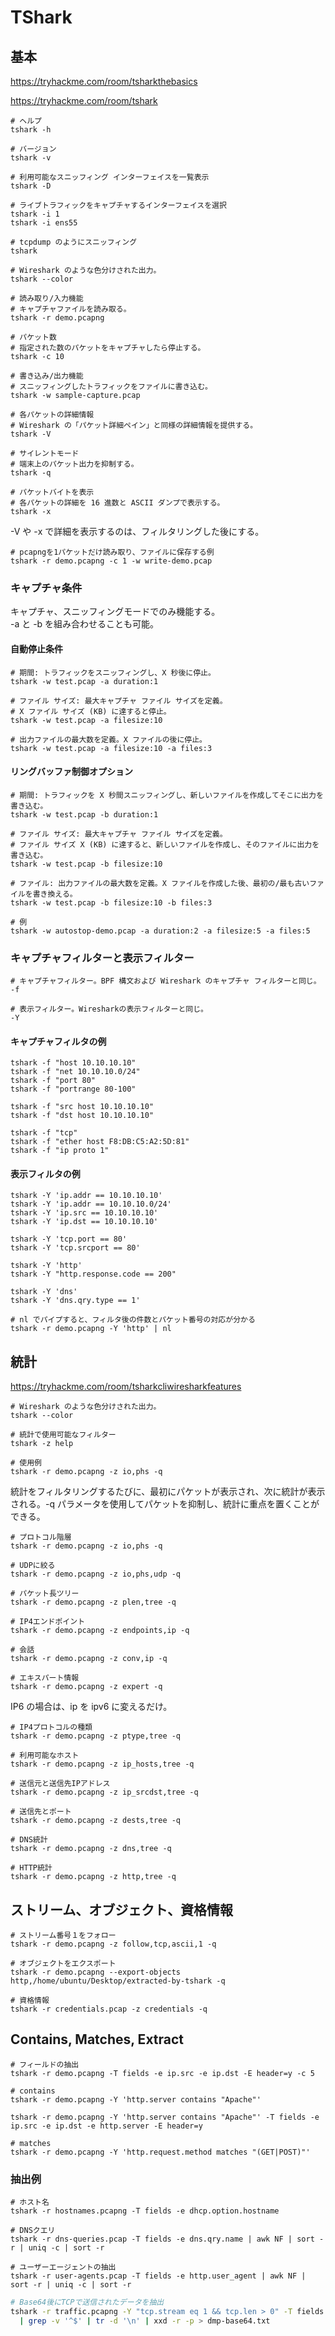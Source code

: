 # TShark

## 基本

https://tryhackme.com/room/tsharkthebasics

https://tryhackme.com/room/tshark

```shell
# ヘルプ
tshark -h

# バージョン
tshark -v

# 利用可能なスニッフィング インターフェイスを一覧表示
tshark -D

# ライブトラフィックをキャプチャするインターフェイスを選択
tshark -i 1
tshark -i ens55

# tcpdump のようにスニッフィング
tshark

# Wireshark のような色分けされた出力。
tshark --color
```

```shell
# 読み取り/入力機能
# キャプチャファイルを読み取る。
tshark -r demo.pcapng

# パケット数
# 指定された数のパケットをキャプチャしたら停止する。
tshark -c 10

# 書き込み/出力機能
# スニッフィングしたトラフィックをファイルに書き込む。
tshark -w sample-capture.pcap

# 各パケットの詳細情報
# Wireshark の「パケット詳細ペイン」と同様の詳細情報を提供する。
tshark -V

# サイレントモード
# 端末上のパケット出力を抑制する。
tshark -q

# パケットバイトを表示
# 各パケットの詳細を 16 進数と ASCII ダンプで表示する。
tshark -x
```

-V や -x で詳細を表示するのは、フィルタリングした後にする。

```shell
# pcapngを1パケットだけ読み取り、ファイルに保存する例
tshark -r demo.pcapng -c 1 -w write-demo.pcap
```

### キャプチャ条件

キャプチャ、スニッフィングモードでのみ機能する。  
-a と -b を組み合わせることも可能。

#### 自動停止条件

```shell
# 期間: トラフィックをスニッフィングし、X 秒後に停止。
tshark -w test.pcap -a duration:1

# ファイル サイズ: 最大キャプチャ ファイル サイズを定義。
# X ファイル サイズ (KB) に達すると停止。
tshark -w test.pcap -a filesize:10

# 出力ファイルの最大数を定義。X ファイルの後に停止。
tshark -w test.pcap -a filesize:10 -a files:3
```

#### リングバッファ制御オプション

```shell
# 期間: トラフィックを X 秒間スニッフィングし、新しいファイルを作成してそこに出力を書き込む。
tshark -w test.pcap -b duration:1

# ファイル サイズ: 最大キャプチャ ファイル サイズを定義。
# ファイル サイズ X (KB) に達すると、新しいファイルを作成し、そのファイルに出力を書き込む。
tshark -w test.pcap -b filesize:10

# ファイル: 出力ファイルの最大数を定義。X ファイルを作成した後、最初の/最も古いファイルを書き換える。
tshark -w test.pcap -b filesize:10 -b files:3
```

```shell
# 例
tshark -w autostop-demo.pcap -a duration:2 -a filesize:5 -a files:5
```

### キャプチャフィルターと表示フィルター

```shell
# キャプチャフィルター。BPF 構文および Wireshark のキャプチャ フィルターと同じ。
-f

# 表示フィルター。Wiresharkの表示フィルターと同じ。
-Y
```

#### キャプチャフィルタの例

```shell
tshark -f "host 10.10.10.10"
tshark -f "net 10.10.10.0/24"
tshark -f "port 80"
tshark -f "portrange 80-100"

tshark -f "src host 10.10.10.10"
tshark -f "dst host 10.10.10.10"

tshark -f "tcp"
tshark -f "ether host F8:DB:C5:A2:5D:81"
tshark -f "ip proto 1"
```

#### 表示フィルタの例

```shell
tshark -Y 'ip.addr == 10.10.10.10'
tshark -Y 'ip.addr == 10.10.10.0/24'
tshark -Y 'ip.src == 10.10.10.10'
tshark -Y 'ip.dst == 10.10.10.10'

tshark -Y 'tcp.port == 80'
tshark -Y 'tcp.srcport == 80'

tshark -Y 'http'
tshark -Y "http.response.code == 200"

tshark -Y 'dns'
tshark -Y 'dns.qry.type == 1'
```

```shell
# nl でパイプすると、フィルタ後の件数とパケット番号の対応が分かる
tshark -r demo.pcapng -Y 'http' | nl
```

## 統計

https://tryhackme.com/room/tsharkcliwiresharkfeatures

```shell
# Wireshark のような色分けされた出力。
tshark --color

# 統計で使用可能なフィルター
tshark -z help

# 使用例
tshark -r demo.pcapng -z io,phs -q
```

統計をフィルタリングするたびに、最初にパケットが表示され、次に統計が表示される。-q パラメータを使用してパケットを抑制し、統計に重点を置くことができる。

```shell
# プロトコル階層
tshark -r demo.pcapng -z io,phs -q

# UDPに絞る
tshark -r demo.pcapng -z io,phs,udp -q

# パケット長ツリー
tshark -r demo.pcapng -z plen,tree -q

# IP4エンドポイント
tshark -r demo.pcapng -z endpoints,ip -q

# 会話
tshark -r demo.pcapng -z conv,ip -q

# エキスパート情報
tshark -r demo.pcapng -z expert -q
```

IP6 の場合は、ip を ipv6 に変えるだけ。

```shell
# IP4プロトコルの種類
tshark -r demo.pcapng -z ptype,tree -q

# 利用可能なホスト
tshark -r demo.pcapng -z ip_hosts,tree -q

# 送信元と送信先IPアドレス
tshark -r demo.pcapng -z ip_srcdst,tree -q

# 送信先とポート
tshark -r demo.pcapng -z dests,tree -q

# DNS統計
tshark -r demo.pcapng -z dns,tree -q

# HTTP統計
tshark -r demo.pcapng -z http,tree -q
```

## ストリーム、オブジェクト、資格情報

```shell
# ストリーム番号１をフォロー
tshark -r demo.pcapng -z follow,tcp,ascii,1 -q

# オブジェクトをエクスポート
tshark -r demo.pcapng --export-objects http,/home/ubuntu/Desktop/extracted-by-tshark -q

# 資格情報
tshark -r credentials.pcap -z credentials -q
```

## Contains, Matches, Extract

```shell
# フィールドの抽出
tshark -r demo.pcapng -T fields -e ip.src -e ip.dst -E header=y -c 5

# contains
tshark -r demo.pcapng -Y 'http.server contains "Apache"'

tshark -r demo.pcapng -Y 'http.server contains "Apache"' -T fields -e ip.src -e ip.dst -e http.server -E header=y

# matches
tshark -r demo.pcapng -Y 'http.request.method matches "(GET|POST)"'
```

### 抽出例

```shell
# ホスト名
tshark -r hostnames.pcapng -T fields -e dhcp.option.hostname

# DNSクエリ
tshark -r dns-queries.pcap -T fields -e dns.qry.name | awk NF | sort -r | uniq -c | sort -r

# ユーザーエージェントの抽出
tshark -r user-agents.pcap -T fields -e http.user_agent | awk NF | sort -r | uniq -c | sort -r
```

```sh
# Base64後にTCPで送信されたデータを抽出
tshark -r traffic.pcapng -Y "tcp.stream eq 1 && tcp.len > 0" -T fields -e tcp.payload \
  | grep -v '^$' | tr -d '\n' | xxd -r -p > dmp-base64.txt
```

